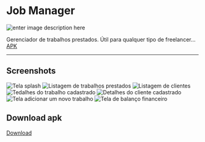 Job Manager
===================
![enter image description here](https://github.com/faelsantos/JobManager/blob/master/app/src/main/assets/jobManager_wallpaper.png?raw=true)

Gerenciador de trabalhos prestados. Útil para qualquer tipo de freelancer...
[APK](https://github.com/faelsantos/JobManager/blob/master/docs/job_manager_1.0.1.apk?raw=true)

----------
Screenshots
-------------
![Tela splash](https://github.com/faelsantos/JobManager/blob/master/app/src/main/assets/screen_00.jpg?raw=true)
![Listagem de trabalhos prestados](https://github.com/faelsantos/JobManager/blob/master/app/src/main/assets/screen_01.jpg?raw=true)
![Listagem de clientes](https://github.com/faelsantos/JobManager/blob/master/app/src/main/assets/screen_02.jpg?raw=true)
![Tedalhes do trabalho cadastrado](https://github.com/faelsantos/JobManager/blob/master/app/src/main/assets/screen_03.jpg?raw=true)
![Detalhes do cliente cadastrado](https://github.com/faelsantos/JobManager/blob/master/app/src/main/assets/screen_05.jpg?raw=true)
![Tela adicionar um novo trabalho](https://github.com/faelsantos/JobManager/blob/master/app/src/main/assets/screen_04.jpg?raw=true)
![Tela de balanço financeiro](https://github.com/faelsantos/JobManager/blob/master/app/src/main/assets/screen_06.jpg?raw=true)

Download apk
-------------
[Download](https://github.com/faelsantos/JobManager/blob/master/docs/job_manager_1.0.1.apk?raw=true)
